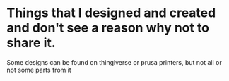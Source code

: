# Things that I designed and created and don't see a reason why not to share it.

Some designs can be found on thingiverse or prusa printers, but not all or not some parts from it

